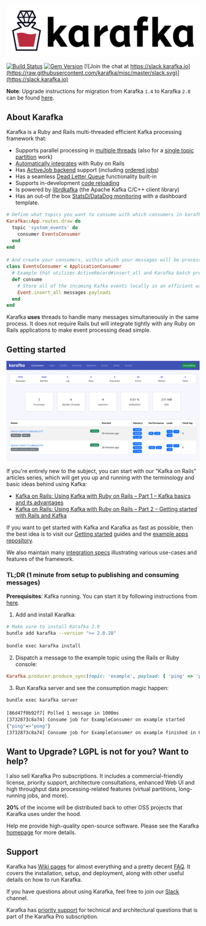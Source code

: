 ![karafka logo](https://raw.githubusercontent.com/karafka/misc/master/logo/karafka_logotype_transparent2.png)

[![Build Status](https://github.com/karafka/karafka/actions/workflows/ci.yml/badge.svg)](https://github.com/karafka/karafka/actions/workflows/ci.yml)
[![Gem Version](https://badge.fury.io/rb/karafka.svg)](http://badge.fury.io/rb/karafka)
[![Join the chat at https://slack.karafka.io](https://raw.githubusercontent.com/karafka/misc/master/slack.svg)](https://slack.karafka.io)

**Note**: Upgrade instructions for migration from Karafka `1.4` to Karafka `2.0` can be found [here](https://karafka.io/docs/Upgrades-2.0/).

## About Karafka

Karafka is a Ruby and Rails multi-threaded efficient Kafka processing framework that:

- Supports parallel processing in [multiple threads](https://karafka.io/docs/Concurrency-and-multithreading) (also for a [single topic partition](https://karafka.io/docs/Pro-Virtual-Partitions) work)
- [Automatically integrates](https://karafka.io/docs/Integrating-with-Ruby-on-Rails-and-other-frameworks#integrating-with-ruby-on-rails) with Ruby on Rails
- Has [ActiveJob backend](https://karafka.io/docs/Active-Job) support (including [ordered jobs](https://karafka.io/docs/Pro-Enhanced-Active-Job#ordered-jobs))
- Has a seamless [Dead Letter Queue](https://karafka.io/docs/Dead-Letter-Queue/) functionality built-in
- Supports in-development [code reloading](https://karafka.io/docs/Auto-reload-of-code-changes-in-development)
- Is powered by [librdkafka](https://github.com/edenhill/librdkafka) (the Apache Kafka C/C++ client library)
- Has an out-of the box [StatsD/DataDog monitoring](https://karafka.io/docs/Monitoring-and-logging) with a dashboard template.

```ruby
# Define what topics you want to consume with which consumers in karafka.rb
Karafka::App.routes.draw do
  topic 'system_events' do
    consumer EventsConsumer
  end
end

# And create your consumers, within which your messages will be processed
class EventsConsumer < ApplicationConsumer
  # Example that utilizes ActiveRecord#insert_all and Karafka batch processing
  def consume
    # Store all of the incoming Kafka events locally in an efficient way
    Event.insert_all messages.payloads
  end
end
```

Karafka **uses** threads to handle many messages simultaneously in the same process. It does not require Rails but will integrate tightly with any Ruby on Rails applications to make event processing dead simple.

## Getting started

![karafka web ui](https://raw.githubusercontent.com/karafka/misc/master/printscreens/web-ui.png)

If you're entirely new to the subject, you can start with our "Kafka on Rails" articles series, which will get you up and running with the terminology and basic ideas behind using Kafka:

- [Kafka on Rails: Using Kafka with Ruby on Rails – Part 1 – Kafka basics and its advantages](https://mensfeld.pl/2017/11/kafka-on-rails-using-kafka-with-ruby-on-rails-part-1-kafka-basics-and-its-advantages/)
- [Kafka on Rails: Using Kafka with Ruby on Rails – Part 2 – Getting started with Rails and Kafka](https://mensfeld.pl/2018/01/kafka-on-rails-using-kafka-with-ruby-on-rails-part-2-getting-started-with-ruby-and-kafka/)

If you want to get started with Kafka and Karafka as fast as possible, then the best idea is to visit our [Getting started](https://karafka.io/docs/Getting-Started) guides and the [example apps repository](https://github.com/karafka/example-apps).

We also maintain many [integration specs](https://github.com/karafka/karafka/tree/master/spec/integrations) illustrating various use-cases and features of the framework.

### TL;DR (1 minute from setup to publishing and consuming messages)

**Prerequisites**: Kafka running. You can start it by following instructions from [here](https://karafka.io/docs/Setting-up-Kafka).

1. Add and install Karafka:

```bash
# Make sure to install Karafka 2.0
bundle add karafka --version ">= 2.0.28"

bundle exec karafka install
```

2. Dispatch a message to the example topic using the Rails or Ruby console:

```ruby
Karafka.producer.produce_sync(topic: 'example', payload: { 'ping' => 'pong' }.to_json)
```

3. Run Karafka server and see the consumption magic happen:

```bash
bundle exec karafka server

[86d47f0b92f7] Polled 1 message in 1000ms
[3732873c8a74] Consume job for ExampleConsumer on example started
{"ping"=>"pong"}
[3732873c8a74] Consume job for ExampleConsumer on example finished in 0ms
```

## Want to Upgrade? LGPL is not for you? Want to help?

I also sell Karafka Pro subscriptions. It includes a commercial-friendly license, priority support, architecture consultations, enhanced Web UI and high throughput data processing-related features (virtual partitions, long-running jobs, and more).

**20%** of the income will be distributed back to other OSS projects that Karafka uses under the hood.

Help me provide high-quality open-source software. Please see the Karafka [homepage](https://karafka.io/#become-pro) for more details.

## Support

Karafka has [Wiki pages](https://karafka.io/docs) for almost everything and a pretty decent [FAQ](https://karafka.io/docs/FAQ). It covers the installation, setup, and deployment, along with other useful details on how to run Karafka.

If you have questions about using Karafka, feel free to join our [Slack](https://slack.karafka.io) channel.

Karafka has [priority support](https://karafka.io/docs/Pro-Support) for technical and architectural questions that is part of the Karafka Pro subscription.
